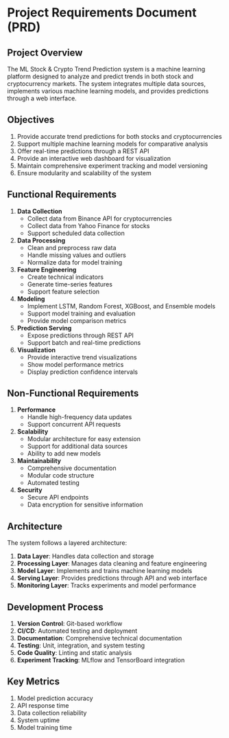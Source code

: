 # Project Requirements Document (PRD)

## Project Overview
The ML Stock & Crypto Trend Prediction system is a machine learning platform designed to analyze and predict trends in both stock and cryptocurrency markets. The system integrates multiple data sources, implements various machine learning models, and provides predictions through a web interface.

## Objectives
1. Provide accurate trend predictions for both stocks and cryptocurrencies
2. Support multiple machine learning models for comparative analysis
3. Offer real-time predictions through a REST API
4. Provide an interactive web dashboard for visualization
5. Maintain comprehensive experiment tracking and model versioning
6. Ensure modularity and scalability of the system

## Functional Requirements
1. **Data Collection**
   - Collect data from Binance API for cryptocurrencies
   - Collect data from Yahoo Finance for stocks
   - Support scheduled data collection
2. **Data Processing**
   - Clean and preprocess raw data
   - Handle missing values and outliers
   - Normalize data for model training
3. **Feature Engineering**
   - Create technical indicators
   - Generate time-series features
   - Support feature selection
4. **Modeling**
   - Implement LSTM, Random Forest, XGBoost, and Ensemble models
   - Support model training and evaluation
   - Provide model comparison metrics
5. **Prediction Serving**
   - Expose predictions through REST API
   - Support batch and real-time predictions
6. **Visualization**
   - Provide interactive trend visualizations
   - Show model performance metrics
   - Display prediction confidence intervals

## Non-Functional Requirements
1. **Performance**
   - Handle high-frequency data updates
   - Support concurrent API requests
2. **Scalability**
   - Modular architecture for easy extension
   - Support for additional data sources
   - Ability to add new models
3. **Maintainability**
   - Comprehensive documentation
   - Modular code structure
   - Automated testing
4. **Security**
   - Secure API endpoints
   - Data encryption for sensitive information

## Architecture
The system follows a layered architecture:
1. **Data Layer**: Handles data collection and storage
2. **Processing Layer**: Manages data cleaning and feature engineering
3. **Model Layer**: Implements and trains machine learning models
4. **Serving Layer**: Provides predictions through API and web interface
5. **Monitoring Layer**: Tracks experiments and model performance

## Development Process
1. **Version Control**: Git-based workflow
2. **CI/CD**: Automated testing and deployment
3. **Documentation**: Comprehensive technical documentation
4. **Testing**: Unit, integration, and system testing
5. **Code Quality**: Linting and static analysis
6. **Experiment Tracking**: MLflow and TensorBoard integration

## Key Metrics
1. Model prediction accuracy
2. API response time
3. Data collection reliability
4. System uptime
5. Model training time
